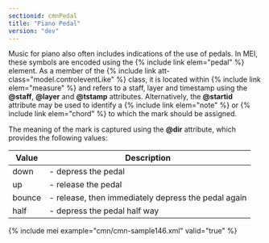 ```yaml
---
sectionid: cmnPedal
title: "Piano Pedal"
version: "dev"
---
```


Music for piano also often includes indications of the use of pedals. In MEI, these
symbols are encoded using the {% include link elem="pedal" %} element. As a member of the
{% include link att-class="model.controleventLike" %} class, it is located within {% include link elem="measure" %} and refers to a staff, layer and timestamp using the
**@staff**, **@layer** and **@tstamp** attributes. Alternatively, the
**@startid** attribute may be used to identify a {% include link elem="note" %} or {% include link elem="chord" %} to which the mark should be assigned.

The meaning of the mark is captured using the **@dir** attribute, which provides
the following values:

<table class="table table-striped">
   <thead>
      <tr>
         <th>Value</th>
         <th>Description</th>
      </tr>
   </thead>
   <tbody>
      <tr>
         <td>down</td>
         <td> - depress the pedal</td>
      </tr>
      <tr>
         <td>up</td>
         <td> - release the pedal</td>
      </tr>
      <tr>
         <td>bounce</td>
         <td> - release, then immediately depress the pedal again</td>
      </tr>
      <tr>
         <td>half</td>
         <td> - depress the pedal half way</td>
      </tr>
   </tbody>
</table>{% include mei example="cmn/cmn-sample146.xml" valid="true" %}
